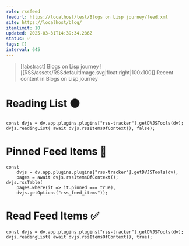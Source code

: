 ```yaml
---
role: rssfeed
feedurl: https://localhost/test/Blogs on Lisp journey/feed.xml
site: https://localhost/blog/
itemlimit: 10
updated: 2025-03-31T14:39:34.286Z
status: ✅
tags: []
interval: 645
---
```

> [!abstract] Blogs on Lisp journey
> ![[RSS/assets/RSSdefaultImage.svg|float:right|100x100]] Recent content in Blogs on Lisp journey

# Reading List ⚫

~~~dataviewjs
const dvjs = dv.app.plugins.plugins["rss-tracker"].getDVJSTools(dv);
dvjs.readingList( await dvjs.rssItemsOfContext(), false);
~~~

# Pinned Feed Items 📍

~~~dataviewjs
const
	dvjs = dv.app.plugins.plugins["rss-tracker"].getDVJSTools(dv),
	pages = await dvjs.rssItemsOfContext();
dvjs.rssTable(
	pages.where(it => it.pinned === true),
	dvjs.getOptions("rss_feed_items"));
~~~

# Read Feed Items ✅

~~~dataviewjs
const dvjs = dv.app.plugins.plugins["rss-tracker"].getDVJSTools(dv);
dvjs.readingList( await dvjs.rssItemsOfContext(), true);
~~~